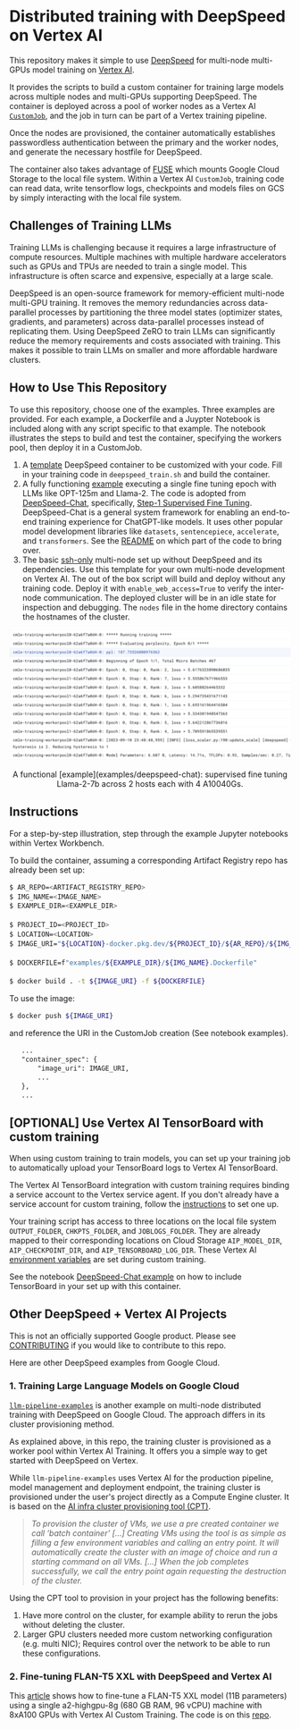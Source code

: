 # Distributed training with DeepSpeed on Vertex AI

This repository makes it simple to use [DeepSpeed](https://www.deepspeed.ai/) for multi-node multi-GPUs model training on [Vertex AI](https://cloud.google.com/vertex-ai/docs/training/overview).

It provides the scripts to build a custom container for training large models across multiple nodes and multi-GPUs supporting DeepSpeed. The container is deployed across a pool of worker nodes as a Vertex AI [`CustomJob`](https://cloud.google.com/vertex-ai/docs/training/create-custom-job), and the job in turn can be part of a Vertex training pipeline. 

Once the nodes are provisioned, the container automatically establishes passwordless authentication between the primary and the worker nodes, and generate the necessary hostfile for DeepSpeed. 

The container also takes advantage of [FUSE](https://cloud.google.com/vertex-ai/docs/training/code-requirements#fuse) which mounts Google Cloud Storage to the local file system. Within a Vertex AI `CustomJob`, training code can read data, write tensorflow logs, checkpoints and models files on GCS by simply interacting with the local file system.


## Challenges of Training LLMs

Training LLMs is challenging because it requires a large infrastructure of compute resources. Multiple machines with multiple hardware accelerators such as GPUs and TPUs are needed to train a single model. This infrastructure is often scarce and expensive, especially at a large scale.

DeepSpeed is an open-source framework for memory-efficient multi-node multi-GPU training. It removes the memory redundancies across data-parallel processes by partitioning the three model states (optimizer states, gradients, and parameters) across data-parallel processes instead of replicating them. Using DeepSpeed ZeRO to train LLMs can significantly reduce the memory requirements and costs associated with training. This makes it possible to train LLMs on smaller and more affordable hardware clusters.


## How to Use This Repository

To use this repository, choose one of the examples. Three examples are provided. For each example, a Dockerfile and a Juypter Notebook is included along with any script specific to that example. The notebook illustrates the steps to build and test the container, specifying the workers pool, then deploy it in a CustomJob.

1. A [template](examples/deepspeed-template) DeepSpeed container to be customized with your code. Fill in your training code in `deepspeed_train.sh` and build the container.
1. A fully functioning [example](examples/deepspeed-chat) executing a single fine tuning epoch with LLMs like OPT-125m and Llama-2. The code is adopted from [DeepSpeed-Chat](https://github.com/microsoft/DeepSpeedExamples/tree/master/applications/DeepSpeed-Chat), specifically, [Step-1 Supervised Fine Tuning](https://github.com/microsoft/DeepSpeedExamples/tree/master/applications/DeepSpeed-Chat/training/step1_supervised_finetuning). DeepSpeed-Chat is a general system framework for enabling an end-to-end training experience for ChatGPT-like models. It uses other popular model development libraries like `datasets`, `sentencepiece`, `accelerate`, and `transformers`. See the [README](examples/deepspeed-chat/README.md) on which part of the code to bring over.
1. The basic [ssh-only](examples/ssh-only) multi-node set up without DeepSpeed and its dependencies. Use this template for your own multi-node development on Vertex AI. The out of the box script will build and deploy without any training code. Deploy it with `enable_web_access=True` to verify the inter-node communication. The deployed cluster will be in an idle state for inspection and debugging. The `nodes` file in the home directory contains the hostnames of the cluster.

<div>
   <div align="center">
     <img src="img/llama-2-7b-hf-ppl_begin.png"  width="700px"/>   
   </div>
   
   <p style="text-align: center;">A functional [example](examples/deepspeed-chat): supervised fine tuning Llama-2-7b across 2 hosts each with 4 A10040Gs.</p>
</div>


## Instructions

For a step-by-step illustration, step through the example Jupyter notebooks within Vertex Workbench. 

To build the container, assuming a corresponding Artifact Registry repo has already been set up:
```sh
$ AR_REPO=<ARTIFACT_REGISTRY_REPO>
$ IMG_NAME=<IMAGE_NAME>
$ EXAMPLE_DIR=<EXAMPLE_DIR>

$ PROJECT_ID=<PROJECT_ID>
$ LOCATION=<LOCATION>
$ IMAGE_URI="${LOCATION}-docker.pkg.dev/${PROJECT_ID}/${AR_REPO}/${IMG_NAME}:latest"

$ DOCKERFILE=f"examples/${EXAMPLE_DIR}/${IMG_NAME}.Dockerfile"

$ docker build . -t ${IMAGE_URI} -f ${DOCKERFILE}
```

To use the image:
```sh
$ docker push ${IMAGE_URI}
```

and reference the URI in the CustomJob creation (See notebook examples).

```
   ...
   "container_spec": {
       "image_uri": IMAGE_URI,
       ...
   }, 
   ...       
```

## [OPTIONAL] Use Vertex AI TensorBoard with custom training

When using custom training to train models, you can set up your training job to automatically upload your TensorBoard logs to Vertex AI TensorBoard. 

The Vertex AI TensorBoard integration with custom training requires binding a service account to the Vertex service agent. If you don't already have a service account for custom training, follow the [instructions](https://cloud.google.com/vertex-ai/docs/experiments/tensorboard-training#create_a_service_account_with_required_permissions) to set one up.

Your training script has access to three locations on the local file system `OUTPUT_FOLDER`, `CHKPTS_FOLDER`, and `JOBLOGS_FOLDER`. They are already mapped to their corresponding locations on Cloud Storage `AIP_MODEL_DIR`, `AIP_CHECKPOINT_DIR`, and `AIP_TENSORBOARD_LOG_DIR`. These Vertex AI [environment variables](https://cloud.google.com/vertex-ai/docs/training/code-requirements#environment-variables) are set during custom training.

See the notebook [DeepSpeed-Chat example](examples/deepspeed-chat/Vertex_DeepspeedChat.ipynb) on how to include TensorBoard in your set up with this container.

## Other DeepSpeed + Vertex AI Projects

This is not an officially supported Google product. Please see [CONTRIBUTING](CONTRIBUTING.md) if you would like to contribute to this repo. 

Here are other DeepSpeed examples from Google Cloud.

### 1. Training Large Language Models on Google Cloud 

[`llm-pipeline-examples`](https://github.com/GoogleCloudPlatform/llm-pipeline-examples) is another example on multi-node distributed training with DeepSpeed on Google Cloud. The approach differs in its cluster provisioning method. 

As explained above, in this repo, the training cluster is provisioned as a worker pool within Vertex AI Training. It offers you a simple way to get started with DeepSpeed on Vertex.

While `llm-pipeline-examples` uses Vertex AI for the production pipeline, model management and deployment endpoint, the training cluster is provisioned under the user's project directly as a Compute Engine cluster. It is based on the [AI infra cluster provisioning tool (CPT)](https://github.com/GoogleCloudPlatform/ai-infra-cluster-provisioning). 

> *To provision the cluster of VMs, we use a pre created container we call ‘batch container’ [...] Creating VMs using the tool is as simple as filling a few environment variables and calling an entry point. It will automatically create the cluster with an image of choice and run a starting command on all VMs. [...] When the job completes successfully, we call the entry point again requesting the destruction of the cluster.*

Using the CPT tool to provision in your project has the following benefits:

1. Have more control on the cluster, for example ability to rerun the jobs without deleting the cluster.
2. Larger GPU clusters needed more custom networking configuration (e.g. multi NIC); Requires control over the network to be able to run these configurations.


### 2. Fine-tuning FLAN-T5 XXL with DeepSpeed and Vertex AI

This [article](https://medium.com/google-cloud/fine-tuning-flan-t5-xxl-with-deepspeed-and-vertex-ai-af499daf694d) shows how to fine-tune a FLAN-T5 XXL model (11B parameters) using a single a2-highgpu-8g (680 GB RAM, 96 vCPU) machine with 8xA100 GPUs with Vertex AI Custom Training. The code is on this [repo](https://github.com/rafaelsf80/vertex-flant5xxl-multitask-finetuning). 

